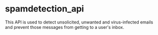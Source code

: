 # spamdetection_api
This API is used to detect unsolicited, unwanted and virus-infected emails and prevent those messages from getting to a user's inbox. 
